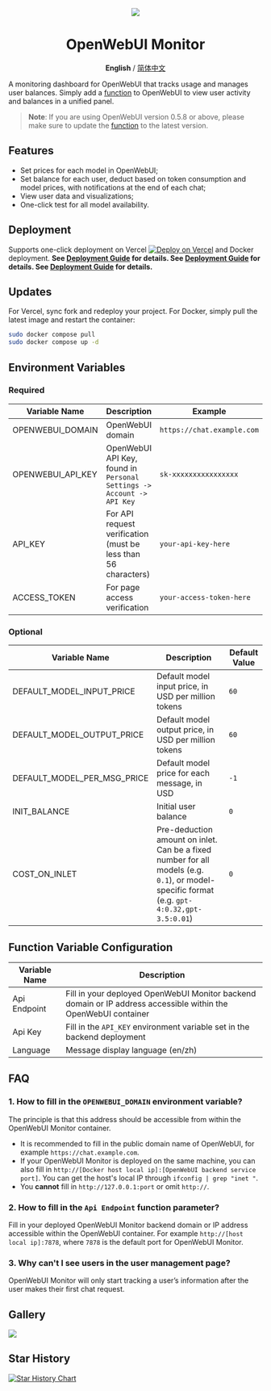 <div align="center">
  
![](https://github.com/user-attachments/assets/fb90a4cc-2e54-495c-87ca-34c1a54bf2c8)

# OpenWebUI Monitor

**English** / [简体中文](./resources/tutorials/zh-cn/README_zh.md)

</div>

A monitoring dashboard for OpenWebUI that tracks usage and manages user balances. Simply add a [function](https://github.com/VariantConst/OpenWebUI-Monitor/blob/main/resources/functions/openwebui_monitor.py) to OpenWebUI to view user activity and balances in a unified panel.

> **Note**: If you are using OpenWebUI version 0.5.8 or above, please make sure to update the [function](https://github.com/VariantConst/OpenWebUI-Monitor/blob/main/resources/functions/openwebui_monitor.py) to the latest version.

## Features

- Set prices for each model in OpenWebUI;
- Set balance for each user, deduct based on token consumption and model prices, with notifications at the end of each chat;
- View user data and visualizations;
- One-click test for all model availability.

## Deployment

Supports one-click deployment on Vercel [![Deploy on Vercel](https://vercel.com/button)](https://vercel.com/new/clone?repository-url=https%3A%2F%2Fgithub.com%2FVariantConst%2FOpenWebUI-Monitor&project-name=openwebui-monitor&repository-name=openwebui-monitor&env=OPENWEBUI_DOMAIN,OPENWEBUI_API_KEY,ACCESS_TOKEN,API_KEY) and Docker deployment. **See [Deployment Guide](https://github.com/VariantConst/OpenWebUI-Monitor/blob/main/resources/tutorials/en/deployment_guide.md) for details. See [Deployment Guide](https://github.com/VariantConst/OpenWebUI-Monitor/blob/main/resources/tutorials/en/deployment_guide.md) for details. See [Deployment Guide](https://github.com/VariantConst/OpenWebUI-Monitor/blob/main/resources/tutorials/en/deployment_guide.md) for details.**

## Updates

For Vercel, sync fork and redeploy your project. For Docker, simply pull the latest image and restart the container:

```bash
sudo docker compose pull
sudo docker compose up -d
```

## Environment Variables

### Required

| Variable Name     | Description                                                           | Example                    |
| ----------------- | --------------------------------------------------------------------- | -------------------------- |
| OPENWEBUI_DOMAIN  | OpenWebUI domain                                                      | `https://chat.example.com` |
| OPENWEBUI_API_KEY | OpenWebUI API Key, found in `Personal Settings -> Account -> API Key` | `sk-xxxxxxxxxxxxxxxx`      |
| API_KEY           | For API request verification (must be less than 56 characters)        | `your-api-key-here`        |
| ACCESS_TOKEN      | For page access verification                                          | `your-access-token-here`   |

### Optional

| Variable Name               | Description                                                                                                                                 | Default Value |
| --------------------------- | ------------------------------------------------------------------------------------------------------------------------------------------- | ------------- |
| DEFAULT_MODEL_INPUT_PRICE   | Default model input price, in USD per million tokens                                                                                        | `60`          |
| DEFAULT_MODEL_OUTPUT_PRICE  | Default model output price, in USD per million tokens                                                                                       | `60`          |
| DEFAULT_MODEL_PER_MSG_PRICE | Default model price for each message, in USD                                                                                                | `-1`          |
| INIT_BALANCE                | Initial user balance                                                                                                                        | `0`           |
| COST_ON_INLET               | Pre-deduction amount on inlet. Can be a fixed number for all models (e.g. `0.1`), or model-specific format (e.g. `gpt-4:0.32,gpt-3.5:0.01`) | `0`           |

## Function Variable Configuration

| Variable Name | Description                                                                                                    |
| ------------- | -------------------------------------------------------------------------------------------------------------- |
| Api Endpoint  | Fill in your deployed OpenWebUI Monitor backend domain or IP address accessible within the OpenWebUI container |
| Api Key       | Fill in the `API_KEY` environment variable set in the backend deployment                                       |
| Language      | Message display language (en/zh)                                                                               |

## FAQ

### 1. How to fill in the `OPENWEBUI_DOMAIN` environment variable?

The principle is that this address should be accessible from within the OpenWebUI Monitor container.

- It is recommended to fill in the public domain name of OpenWebUI, for example `https://chat.example.com`.
- If your OpenWebUI Monitor is deployed on the same machine, you can also fill in `http://[Docker host local ip]:[OpenWebUI backend service port]`. You can get the host's local IP through `ifconfig | grep "inet "`.
- You **cannot** fill in `http://127.0.0.1:port` or omit `http://`.

### 2. How to fill in the `Api Endpoint` function parameter?

Fill in your deployed OpenWebUI Monitor backend domain or IP address accessible within the OpenWebUI container. For example `http://[host local ip]:7878`, where `7878` is the default port for OpenWebUI Monitor.

### 3. Why can't I see users in the user management page?

OpenWebUI Monitor will only start tracking a user’s information after the user makes their first chat request.

<h2>Gallery</h2>

![](https://github.com/user-attachments/assets/63f23bfd-f271-41e8-a71c-2016be1d501a)

## Star History

[![Star History Chart](https://api.star-history.com/svg?repos=VariantConst/OpenWebUI-Monitor&type=Date)](https://star-history.com/#VariantConst/OpenWebUI-Monitor&Date)
